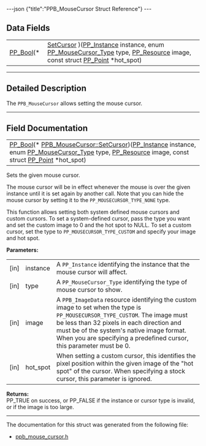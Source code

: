 ---json {"title":"PPB\_MouseCursor Struct Reference"} ---

Data Fields
-----------

<table><tbody><tr class="odd"><td style="text-align: right;"><a href="/docs/native-client/pepper_dev/c/group___enums#ga4f272d99be14aacafe08dfd4ef830918" class="el">PP_Bool</a>(* </td><td><a href="/docs/native-client/pepper_dev/c/struct_p_p_b___mouse_cursor__1__0#affb0522468db2deccac0715c3997c2da" class="el">SetCursor</a> )(<a href="/docs/native-client/pepper_dev/c/group___typedefs#ga89b662403e6a687bb914b80114c0d19d" class="el">PP_Instance</a> instance, enum <a href="/docs/native-client/pepper_dev/c/group___enums#gac53273018386c1db9542d2a06bbe118b" class="el">PP_MouseCursor_Type</a> type, <a href="/docs/native-client/pepper_dev/c/group___typedefs#gafdc3895ee80f4750d0d95ae1b677e9b7" class="el">PP_Resource</a> image, const struct <a href="/docs/native-client/pepper_dev/c/struct_p_p___point/" class="el">PP_Point</a> *hot_spot)</td></tr></tbody></table>

------------------------------------------------------------------------

<span id="details" class="anchor" style="margin: 0;"></span>

Detailed Description
--------------------

The `PPB_MouseCursor` allows setting the mouse cursor.

------------------------------------------------------------------------

Field Documentation
-------------------

<span id="affb0522468db2deccac0715c3997c2da" class="anchor" style="margin: 0;"></span>

<table><tbody><tr class="odd"><td><a href="/docs/native-client/pepper_dev/c/group___enums#ga4f272d99be14aacafe08dfd4ef830918" class="el">PP_Bool</a>(* <a href="/docs/native-client/pepper_dev/c/struct_p_p_b___mouse_cursor__1__0#affb0522468db2deccac0715c3997c2da" class="el">PPB_MouseCursor::SetCursor</a>)(<a href="/docs/native-client/pepper_dev/c/group___typedefs#ga89b662403e6a687bb914b80114c0d19d" class="el">PP_Instance</a> instance, enum <a href="/docs/native-client/pepper_dev/c/group___enums#gac53273018386c1db9542d2a06bbe118b" class="el">PP_MouseCursor_Type</a> type, <a href="/docs/native-client/pepper_dev/c/group___typedefs#gafdc3895ee80f4750d0d95ae1b677e9b7" class="el">PP_Resource</a> image, const struct <a href="/docs/native-client/pepper_dev/c/struct_p_p___point/" class="el">PP_Point</a> *hot_spot)</td></tr></tbody></table>

Sets the given mouse cursor.

The mouse cursor will be in effect whenever the mouse is over the given instance until it is set again by another call. Note that you can hide the mouse cursor by setting it to the `PP_MOUSECURSOR_TYPE_NONE` type.

This function allows setting both system defined mouse cursors and custom cursors. To set a system-defined cursor, pass the type you want and set the custom image to 0 and the hot spot to NULL. To set a custom cursor, set the type to `PP_MOUSECURSOR_TYPE_CUSTOM` and specify your image and hot spot.

**Parameters:**  
<table><tbody><tr class="odd"><td>[in]</td><td>instance</td><td>A <code>PP_Instance</code> identifying the instance that the mouse cursor will affect.</td></tr><tr class="even"><td>[in]</td><td>type</td><td>A <code>PP_MouseCursor_Type</code> identifying the type of mouse cursor to show.</td></tr><tr class="odd"><td>[in]</td><td>image</td><td>A <code>PPB_ImageData</code> resource identifying the custom image to set when the type is <code>PP_MOUSECURSOR_TYPE_CUSTOM</code>. The image must be less than 32 pixels in each direction and must be of the system's native image format. When you are specifying a predefined cursor, this parameter must be 0.</td></tr><tr class="even"><td>[in]</td><td>hot_spot</td><td>When setting a custom cursor, this identifies the pixel position within the given image of the "hot spot" of the cursor. When specifying a stock cursor, this parameter is ignored.</td></tr></tbody></table>

<!-- -->

**Returns:**  
PP\_TRUE on success, or PP\_FALSE if the instance or cursor type is invalid, or if the image is too large.

------------------------------------------------------------------------

The documentation for this struct was generated from the following file:

-   <a href="/docs/native-client/pepper_dev/c/ppb__mouse__cursor_8h/" class="el">ppb_mouse_cursor.h</a>
